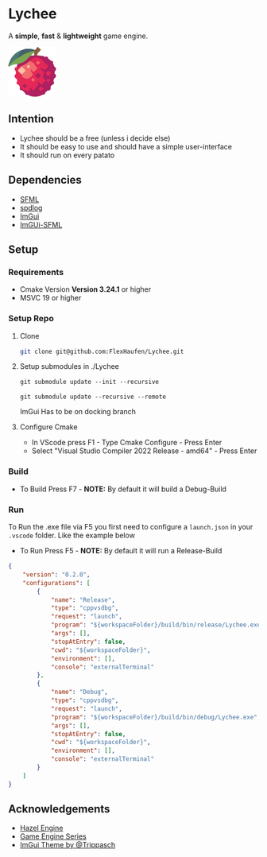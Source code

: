 # Lychee  
A **simple**, **fast** & **lightweight** game engine.

<img src="resource/images/Lychee.svg" height="100">

## Intention
- Lychee should be a free (unless i decide else)
- It should be easy to use and should have a simple user-interface
- It should run on every patato

## Dependencies
- [SFML](https://www.sfml-dev.org/index.php) 
- [spdlog](https://github.com/gabime/spdlog)
- [ImGui](https://github.com/ocornut/imgui)
- [ImGUi-SFML](https://github.com/SFML/imgui-sfml)

## Setup
### Requirements
- Cmake Version **Version 3.24.1** or higher
- MSVC 19 or higher

### Setup Repo
1. Clone
    ```bash 
    git clone git@github.com:FlexHaufen/Lychee.git
    ```

2. Setup submodules in ./Lychee
    ```shell
    git submodule update --init --recursive
    ```
    ```shell
    git submodule update --recursive --remote
    ```

    ImGui Has to be on docking branch

4. Configure Cmake
    - In VScode press F1 - Type Cmake Configure - Press Enter
    - Select "Visual Studio Compiler 2022 Release - amd64" - Press Enter

### Build
- To Build Press F7 - **NOTE:** By default it will build a Debug-Build

### Run
To Run the .exe file via F5 you first need to configure a ```launch.json``` in your ```.vscode``` folder. Like the example below

- To Run Press F5 - **NOTE:** By default it will run a Release-Build

```json
{
    "version": "0.2.0",
    "configurations": [
        {
            "name": "Release",
            "type": "cppvsdbg",
            "request": "launch",
            "program": "${workspaceFolder}/build/bin/release/Lychee.exe",
            "args": [],
            "stopAtEntry": false,
            "cwd": "${workspaceFolder}",
            "environment": [],
            "console": "externalTerminal"
        },
        {
            "name": "Debug",
            "type": "cppvsdbg",
            "request": "launch",
            "program": "${workspaceFolder}/build/bin/debug/Lychee.exe",
            "args": [],
            "stopAtEntry": false,
            "cwd": "${workspaceFolder}",
            "environment": [],
            "console": "externalTerminal"
        }
    ]
}
```



## Acknowledgements
 - [Hazel Engine](https://github.com/TheCherno/Hazel)
 - [Game Engine Series](https://www.youtube.com/watch?v=JxIZbV_XjAs&list=PLlrATfBNZ98dC-V-N3m0Go4deliWHPFwT)
 - [ImGui Theme by @Trippasch](https://github.com/Trippasch)